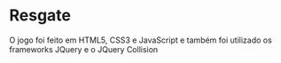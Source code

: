 <h1>Resgate</h1>
<p>O jogo foi feito em HTML5, CSS3 e JavaScript e também foi utilizado os frameworks JQuery e o JQuery Collision</p>
